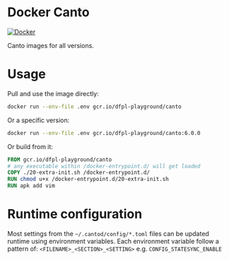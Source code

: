# Docker Canto

[![Docker](https://github.com/ansybl/docker-canto/actions/workflows/build.yml/badge.svg)](https://github.com/ansybl/docker-canto/actions/workflows/build.yml)

Canto images for all versions.

# Usage

Pull and use the image directly:

```sh
docker run --env-file .env gcr.io/dfpl-playground/canto
```
Or a specific version:
```sh
docker run --env-file .env gcr.io/dfpl-playground/canto:6.0.0
```

Or build from it:

```dockerfile
FROM gcr.io/dfpl-playground/canto
# any executable within /docker-entrypoint.d/ will get loaded
COPY ./20-extra-init.sh /docker-entrypoint.d/
RUN chmod u+x /docker-entrypoint.d/20-extra-init.sh
RUN apk add vim
```

# Runtime configuration

Most settings from the `~/.cantod/config/*.toml` files can be updated runtime using environment variables.
Each environment variable follow a pattern of:
`<FILENAME>_<SECTION>_<SETTING>` e.g. `CONFIG_STATESYNC_ENABLE`
